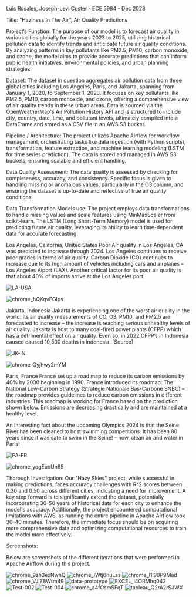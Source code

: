 Luis Rosales, Joseph-Levi Custer - ECE 5984 - Dec 2023

Title: “Haziness In The Air”, Air Quality Predictions

Project’s Function: The purpose of our model is to forecast air quality in various cities globally for the years 2023 to 2025, utilizing historical pollution data to identify trends and anticipate future air quality conditions. By analyzing patterns in key pollutants like PM2.5, PM10, carbon monoxide, and ozone, the model aims to provide accurate predictions that can inform public health initiatives, environmental policies, and urban planning strategies. 

Dataset: The dataset in question aggregates air pollution data from three global cities including Los Angeles, Paris, and Jakarta, spanning from January 1, 2020, to September 1, 2023. It focuses on key pollutants like PM2.5, PM10, carbon monoxide, and ozone, offering a comprehensive view of air quality trends in these urban areas. Data is sourced via the OpenWeatherMap's Air Pollution History API and is structured to include city, country, date, time, and pollutant levels, ultimately compiled into a DataFrame and stored as a CSV file in an AWS S3 bucket.

Pipeline / Architecture: The project utilizes Apache Airflow for workflow management, orchestrating tasks like data ingestion (with Python scripts), transformation, feature extraction, and machine learning modeling (LSTM for time series prediction). The data is stored and managed in AWS S3 buckets, ensuring scalable and efficient handling.

Data Quality Assessment: The data quality is assessed by checking for completeness, accuracy, and consistency. Specific focus is given to handling missing or anomalous values, particularly in the O3 column, and ensuring the dataset is up-to-date and reflective of true air quality conditions.

Data Transformation Models use: The project employs data transformations to handle missing values and scale features using MinMaxScaler from scikit-learn. The LSTM (Long Short-Term Memory) model is used for predicting future air quality, leveraging its ability to learn time-dependent data for accurate forecasting.

Los Angeles, California, United States 
Poor Air quality in Los Angeles, CA was predicted to increase through 2024. Los Angeles continues to receive poor grades in terms of air quality. Carbon Dioxide (CO) continues to increase due to its high amount of vehicles including cars and airplanes – Los Angeles Aiport (LAX). Another critical factor for its poor air quality is that about 40% of imports arrive at the Los Angeles port. 

![LA-USA](https://github.com/LRosal3s/Rosales-Luis-AirQ-Hazy-Project/assets/143309517/d01c417d-816c-475a-8714-5100a968c4aa)

![chrome_hQXqvFGIps](https://github.com/LRosal3s/Rosales-Luis-AirQ-Hazy-Project/assets/143309517/8673addb-c82a-44c8-9519-b17b25bbf02b)


Jakarta, Indonesia
Jakarta is experiencing one of the worst air quality in the world. Its air quality measurements of CO, O3, PM10, and PM2.5 are forecasted to increase – the increase is reaching serious unhealthy levels of air quality. Jakarta is host to many coal-fired power plants (CFPP) which has a detrimental effect on air quality. Even so, in 2022 CFPP’s in Indonesia caused caused 10,500 deaths in Indonesia. [Source]

![JK-IN](https://github.com/LRosal3s/Rosales-Luis-AirQ-Hazy-Project/assets/143309517/e5459bc0-b7b3-4fac-aa20-aae97f486f5c)

![chrome_Qyjhwy2mYM](https://github.com/LRosal3s/Rosales-Luis-AirQ-Hazy-Project/assets/143309517/98f8539c-36dc-4e65-acf9-8c9abb0e3348)


Paris, France
France set up a road map to reduce its carbon emissions by 40% by 2030 beginning in 1990. France introduced its roadmap: The National Low-Carbon Strategy (Stratégie Nationale Bas-Carbone SNBC) – the roadmap provides guidelines to reduce carbon emissions in different industries. This roadmap is working for France based on the prediction shown below. Emissions are decreasing drastically and are maintained at a healthy level. 

An interesting fact about the upcoming Olympics 2024 is that the Seine River has been cleaned to host swimming competitions. It has been 80 years since it was safe to swim in the Seine! – now, clean air and water in Paris! 

![PA-FR](https://github.com/LRosal3s/Rosales-Luis-AirQ-Hazy-Project/assets/143309517/e103e3f8-ee3e-4843-a0fd-a0a4127b4ebb)

![chrome_yogEuoUn85](https://github.com/LRosal3s/Rosales-Luis-AirQ-Hazy-Project/assets/143309517/02d0a8b5-0be8-437f-b997-d612ec28aa2c)


Thorough Investigation: Our "Hazy Skies" project, while successful in making predictions, faces accuracy challenges with R^2 scores between 0.30 and 0.50 across different cities, indicating a need for improvement. A key step forward is to significantly extend the dataset, potentially incorporating 30-50 years of historical data for each city to enhance the model's accuracy. Additionally, the project encountered computational limitations with AWS, as running the entire pipeline in Apache Airflow took 30-40 minutes. Therefore, the immediate focus should be on acquiring more comprehensive data and optimizing computational resources to train the model more effectively.

Screenshots:

Below are screenshots of the different iterations that were performed in Apache Airflow during this project. 

![chrome_9zh3exNwhQ](https://github.com/LRosal3s/Rosales-Luis-AirQ-Hazy-Project/assets/143309517/ee5b6fa0-40c6-4193-9fb9-95c48b7af411)
![chrome_IWtj6huLss](https://github.com/LRosal3s/Rosales-Luis-AirQ-Hazy-Project/assets/143309517/d98f5309-0942-4314-a283-5b3c584d5ce4)
![chrome_l1l90P9Mad](https://github.com/LRosal3s/Rosales-Luis-AirQ-Hazy-Project/assets/143309517/02e25ee4-3051-4cc0-8663-aa8f454c94db)
![chrome_VJiZ8Wtm49](https://github.com/LRosal3s/Rosales-Luis-AirQ-Hazy-Project/assets/143309517/a9d550cb-564b-4424-bd85-5e549f9dc91c)
![data-prototype](https://github.com/LRosal3s/Rosales-Luis-AirQ-Hazy-Project/assets/143309517/4f9f0200-4445-4164-8b71-7c27c3bafea8)
![EXCEL_l4ORMhq042](https://github.com/LRosal3s/Rosales-Luis-AirQ-Hazy-Project/assets/143309517/63b06c58-07ef-4bb2-b7a9-cfe2e139560a)
![Test-002](https://github.com/LRosal3s/Rosales-Luis-AirQ-Hazy-Project/assets/143309517/04985506-deee-4fbf-8800-43c086838089)
![Test-004](https://github.com/LRosal3s/Rosales-Luis-AirQ-Hazy-Project/assets/143309517/251b64bb-40cd-40cc-8302-1cbaf0b254a9)
![chrome_a4fOsmSFqT](https://github.com/LRosal3s/Rosales-Luis-AirQ-Hazy-Project/assets/143309517/dbdab1e9-1a36-4a95-8e9e-9e34bb143c57)
![tableau_Q2rA2rSJWX](https://github.com/LRosal3s/Rosales-Luis-AirQ-Hazy-Project/assets/143309517/05ab60f4-7903-447a-8cab-5f7c3597ff33)





